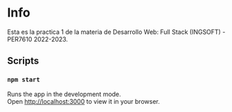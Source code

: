 # Info
Esta es la practica 1 de la materia de  Desarrollo Web: Full Stack (INGSOFT) - PER7610 2022-2023.

## Scripts

### `npm start`

Runs the app in the development mode.\
Open [http://localhost:3000](http://localhost:3000) to view it in your browser.
